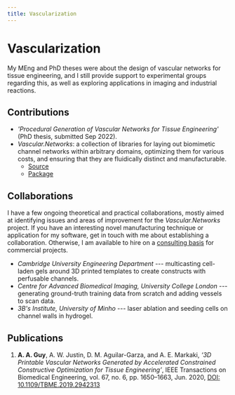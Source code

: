 ```yaml
---
title: Vascularization
---
```


# Vascularization

My MEng and PhD theses were about the design of vascular networks for tissue engineering, and I still provide support to experimental groups regarding this, as well as exploring applications in imaging and industrial reactions.

## Contributions
- _'Procedural Generation of Vascular Networks for Tissue Engineering'_ (PhD thesis, submitted Sep 2022).
- _Vascular.Networks_: 
  a collection of libraries for laying out biomimetic channel networks within arbitrary domains, optimizing them for various costs, and ensuring that they are fluidically distinct and manufacturable.
  - <span class="bi-code-slash"></span> [Source](https://github.com/andrewaguy/vascular-networks/)
  - <span class="bi-box-seam"></span> [Package](https://www.nuget.org/packages/vascular.networks/)
  
## Collaborations
I have a few ongoing theoretical and practical collaborations, mostly aimed at identifying issues and areas of improvement for the _Vascular.Networks_ project.
If you have an interesting novel manufacturing technique or application for my software, get in touch with me about establishing a collaboration.
Otherwise, I am available to hire on a [consulting basis](/consulting) for commercial projects.

- *Cambridge University Engineering Department* --- multicasting cell-laden gels around 3D printed templates to create constructs with perfusable channels.
- *Centre for Advanced Biomedical Imaging, University College London* --- generating ground-truth training data from scratch and adding vessels to scan data.
- *3B's Institute, University of Minho* --- laser ablation and seeding cells on channel walls in hydrogel.

## Publications
1. **A. A. Guy**, A. W. Justin, D. M. Aguilar-Garza, and A. E. Markaki, _‘3D Printable Vascular Networks Generated by Accelerated Constrained Constructive Optimization for Tissue Engineering’_, IEEE Transactions on Biomedical Engineering, vol. 67, no. 6, pp. 1650–1663, Jun. 2020, [DOI: 10.1109/TBME.2019.2942313](https://doi.org/10.1109/TBME.2019.2942313)
